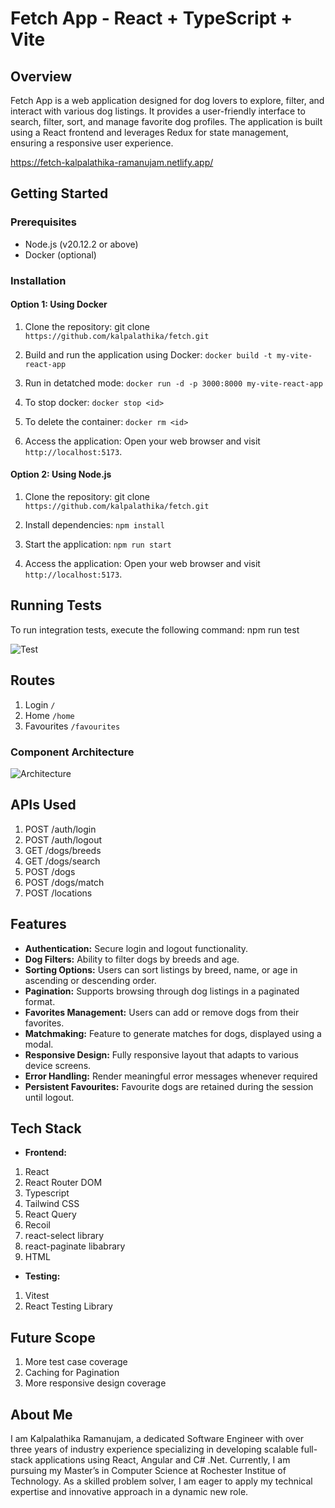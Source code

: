 
# Fetch App - React + TypeScript + Vite


## Overview

Fetch App is a web application designed for dog lovers to explore, filter, and interact with various dog listings. It provides a user-friendly interface to search, filter, sort, and manage favorite dog profiles. The application is built using a React frontend and leverages Redux for state management, ensuring a responsive user experience.

https://fetch-kalpalathika-ramanujam.netlify.app/

## Getting Started

### Prerequisites

- Node.js (v20.12.2 or above)
- Docker (optional)

### Installation

#### Option 1: Using Docker

1. Clone the repository:
git clone `https://github.com/kalpalathika/fetch.git`

2. Build and run the application using Docker:
`docker build -t my-vite-react-app` 

3. Run in detatched mode:
`docker run -d -p 3000:8000 my-vite-react-app`

4. To stop docker:
`docker stop <id>`

5. To delete the container: 
`docker rm <id>`

4. Access the application: Open your web browser and visit `http://localhost:5173`.

#### Option 2: Using Node.js

1. Clone the repository:
git clone `https://github.com/kalpalathika/fetch.git`

2. Install dependencies:
`npm install`

3. Start the application:
`npm run start`

4. Access the application: Open your web browser and visit `http://localhost:5173`.


## Running Tests
To run integration tests, execute the following command:
npm run test

![Test](assets/testRuns.png)

## Routes 
1. Login `/`
2. Home   `/home`
3. Favourites `/favourites`

### Component Architecture  
![Architecture](assets/componentArchitecture.png)
 
## APIs Used
1. POST /auth/login
2. POST /auth/logout
3. GET /dogs/breeds
4. GET /dogs/search
5. POST /dogs
6. POST /dogs/match
7. POST /locations

## Features
- **Authentication:** Secure login and logout functionality.
- **Dog Filters:** Ability to filter dogs by breeds and age.
- **Sorting Options:** Users can sort listings by breed, name, or age in ascending or descending order.
- **Pagination:** Supports browsing through dog listings in a paginated format.
- **Favorites Management:** Users can add or remove dogs from their favorites.
- **Matchmaking:** Feature to generate matches for dogs, displayed using a modal.
- **Responsive Design:** Fully responsive layout that adapts to various device screens.
- **Error Handling:** Render meaningful error messages whenever required 
- **Persistent Favourites:** Favourite dogs are retained during the session until logout.

## Tech Stack

- **Frontend:** 
1. React 
2. React Router DOM 
3. Typescript 
4. Tailwind CSS
5. React Query
6. Recoil
7. react-select library
8. react-paginate libabrary
9. HTML 

- **Testing:** 
1. Vitest 
2. React Testing Library

## Future Scope
1. More test case coverage
2. Caching for Pagination
3. More responsive design coverage

## About Me
I am Kalpalathika Ramanujam, a dedicated Software Engineer with over three years of industry experience specializing in developing scalable full-stack applications using React, Angular and C# .Net. Currently, I am pursuing my Master’s in Computer Science at Rochester Institue of Technology. As a skilled problem solver, I am eager to apply my technical expertise and innovative approach in a dynamic new role.